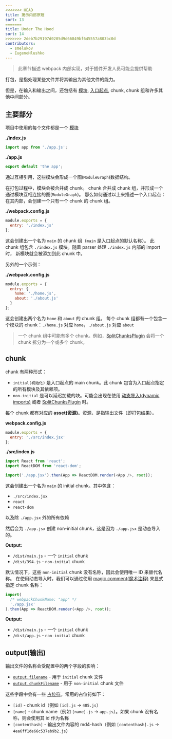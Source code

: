 ```yaml
---
<<<<<<< HEAD
title: 揭示内部原理
sort: 13
=======
title: Under The Hood
sort: 14
>>>>>>> 2deb7b29197d0205d9d66849bf645557a803bc0d
contributors:
  - smelukov
  - EugeneHlushko
---
```


> 此章节描述 webpack 内部实现，对于插件开发人员可能会提供帮助

打包，是指处理某些文件并将其输出为其他文件的能力。

但是，在输入和输出之间，还包括有 [模块](/concepts/modules/), [入口起点](/concepts/entry-points/), chunk, chunk 组和许多其他中间部分。

## 主要部分

项目中使用的每个文件都是一个 [模块](/concepts/modules/)

__./index.js__

```js
import app from './app.js';
```

__./app.js__

```js
export default 'the app';
```

通过互相引用，这些模块会形成一个图(`ModuleGraph`)数据结构。

在打包过程中，模块会被合并成 chunk。
chunk 合并成 chunk 组，并形成一个通过模块互相连接的图(`ModuleGraph`)。
那么如何通过以上来描述一个入口起点：在其内部，会创建一个只有一个 chunk 的 chunk 组。

__./webpack.config.js__

```js
module.exports = {
  entry: './index.js'
};
```

这会创建出一个名为 `main` 的 chunk 组（`main` 是入口起点的默认名称）。
此 chunk 组包含 `./index.js` 模块。随着 parser 处理 `./index.js` 内部的 import 时， 新模块就会被添加到此 chunk 中。

另外的一个示例：

__./webpack.config.js__

```js
module.exports = {
  entry: {
    home: './home.js',
    about: './about.js'
  }
};
```

这会创建出两个名为 `home` 和 `about` 的 chunk 组。
每个 chunk 组都有一个包含一个模块的 chunk：`./home.js` 对应 `home`，`./about.js` 对应 `about`

> 一个 chunk 组中可能有多个 chunk。例如，[SplitChunksPlugin](/plugins/split-chunks-plugin/) 会将一个 chunk 拆分为一个或多个 chunk。

## chunk

chunk 有两种形式：

- `initial(初始化)` 是入口起点的 main chunk。此 chunk 包含为入口起点指定的所有模块及其依赖项。
- `non-initial` 是可以延迟加载的块。可能会出现在使用 [动态导入(dynamic imports)](/guides/code-splitting/#dynamic-imports) 或者 [SplitChunksPlugin](/plugins/split-chunks-plugin/) 时。

每个 chunk 都有对应的 __asset(资源)__。资源，是指输出文件（即打包结果）。

__webpack.config.js__

```js
module.exports = {
  entry: './src/index.jsx'
};
```

__./src/index.js__

```js
import React from 'react';
import ReactDOM from 'react-dom';

import('./app.jsx').then(App => ReactDOM.render(<App />, root));
```

这会创建出一个名为 `main` 的 initial chunk。其中包含：

- `./src/index.jsx`
- `react`
- `react-dom`

以及除 `./app.jsx` 外的所有依赖

然后会为 `./app.jsx` 创建 non-initial chunk，这是因为 `./app.jsx` 是动态导入的。

__Output:__

- `/dist/main.js` - 一个 `initial` chunk
- `/dist/394.js` - `non-initial` chunk

默认情况下，这些 `non-initial` chunk 没有名称，因此会使用唯一 ID 来替代名称。
在使用动态导入时，我们可以通过使用 [magic comment(魔术注释)](/api/module-methods/#magic-comments) 来显式指定 chunk 名称：

```js
import(
  /* webpackChunkName: "app" */
  './app.jsx'
).then(App => ReactDOM.render(<App />, root));
```

__Output:__

- `/dist/main.js` - 一个 `initial` chunk
- `/dist/app.js` - `non-initial` chunk

## output(输出)

输出文件的名称会受配置中的两个字段的影响：

- [`output.filename`](/configuration/output/#outputfilename) - 用于 `initial` chunk 文件
- [`output.chunkFilename`](/configuration/output/#outputchunkfilename) - 用于 `non-initial` chunk 文件

这些字段中会有一些 [占位符](/configuration/output/#template-strings)。常用的占位符如下：

- `[id]` - chunk id（例如 `[id].js` -> `485.js`）
- `[name]` - chunk name（例如 `[name].js` -> `app.js`）。如果 chunk 没有名称，则会使用其 id 作为名称
- `[contenthash]` - 输出文件内容的 md4-hash（例如 `[contenthash].js` -> `4ea6ff1de66c537eb9b2.js`）
